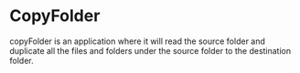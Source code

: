 # CopyFolder
copyFolder is an application where it will read the source folder and duplicate all the files and folders under the source folder to the destination folder.

